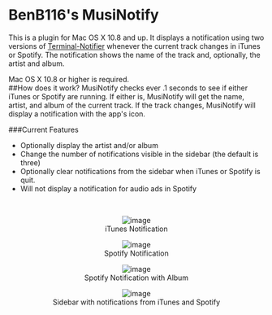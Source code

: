 BenB116's MusiNotify
======

This is a plugin for Mac OS X 10.8 and up. It displays a notification using two versions of [Terminal-Notifier](https://github.com/alloy/terminal-notifier) whenever the current track changes in iTunes or Spotify. The notification shows the name of the track and, optionally, the artist and album.

Mac OS X 10.8 or higher is required.
<br>
##How does it work?
MusiNotify checks ever .1 seconds to see if either iTunes or Spotify are running. If either is, MusiNotify will get the name, artist, and album of the current track. If the track changes, MusiNotify will display a notification with the app's icon.

###Current Features
* Optionally display the artist and/or album
* Change the number of notifications visible in the sidebar (the default is three)
* Optionally clear notifications from the sidebar when iTunes or Spotify is quit.
* Will not display a notification for audio ads in Spotify

<br>

<center>

![image](http://cl.ly/N8uV/iTunes%20Notification.png)
<br>
iTunes Notification

![image](http://cl.ly/N8vJ/Spotify%20Notification.png)
<br>
Spotify Notification

![image](http://cl.ly/O73L/Spotify%20With%20Album.png)
<br>
Spotify Notification with Album

![image](http://cl.ly/Oszm/Sidebar.png)
<br>
Sidebar with notifications from iTunes and Spotify
